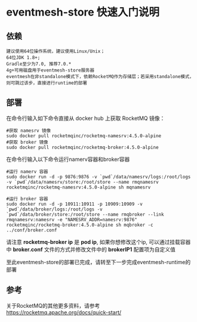 # eventmesh-store 快速入门说明

## 依赖

```
建议使用64位操作系统，建议使用Linux/Unix；
64位JDK 1.8+;
Gradle至少为7.0, 推荐7.0.*
4g+可用磁盘用于eventmesh-store服务器
eventmesh在非standalone模式下，依赖RocketMQ作为存储层；若采用standalone模式，则可跳过该步，直接进行runtime的部署
```

## 部署
在命令行输入如下命令直接从 docker hub 上获取 RocketMQ 镜像：

```shell
#获取 namesrv 镜像
sudo docker pull rocketmqinc/rocketmq-namesrv:4.5.0-alpine
#获取 broker 镜像
sudo docker pull rocketmqinc/rocketmq-broker:4.5.0-alpine
```

在命令行输入以下命令运行namerv容器和broker容器

```shell
#运行 namerv 容器
sudo docker run -d -p 9876:9876 -v `pwd`/data/namesrv/logs:/root/logs -v `pwd`/data/namesrv/store:/root/store --name rmqnamesrv  rocketmqinc/rocketmq-namesrv:4.5.0-alpine sh mqnamesrv

#运行 broker 容器
sudo docker run -d -p 10911:10911 -p 10909:10909 -v `pwd`/data/broker/logs:/root/logs -v `pwd`/data/broker/store:/root/store --name rmqbroker --link rmqnamesrv:namesrv -e "NAMESRV_ADDR=namesrv:9876" rocketmqinc/rocketmq-broker:4.5.0-alpine sh mqbroker -c ../conf/broker.conf
```

请注意 **rocketmq-broker ip** 是 **pod ip**, 如果你想修改这个ip, 可以通过挂载容器中 **broker.conf** 文件的方式并修改文件中的 **brokerIP1** 配置项为自定义值


至此eventmesh-store的部署已完成，请转至下一步完成eventmesh-runtime的部署


## 参考
关于RocketMQ的其他更多资料，请参考 <https://rocketmq.apache.org/docs/quick-start/>
